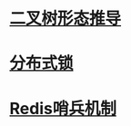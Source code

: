 # [二叉树形态推导](https://coinshine.github.io/二叉树形态推导过程)
# [分布式锁](https://coinshine.github.io/%E5%88%86%E5%B8%83%E5%BC%8F%E9%94%81)
# [Redis哨兵机制](https://coinshine.github.io/Redis%E5%93%A8%E5%85%B5%E6%9C%BA%E5%88%B6)


